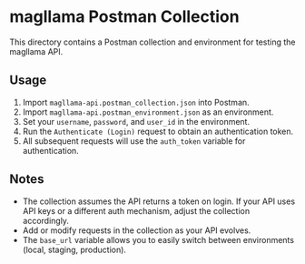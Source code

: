 # magllama Postman Collection

This directory contains a Postman collection and environment for testing the magllama API.

## Usage

1. Import `magllama-api.postman_collection.json` into Postman.
2. Import `magllama-api.postman_environment.json` as an environment.
3. Set your `username`, `password`, and `user_id` in the environment.
4. Run the `Authenticate (Login)` request to obtain an authentication token.
5. All subsequent requests will use the `auth_token` variable for authentication.

## Notes

- The collection assumes the API returns a token on login. If your API uses API keys or a different auth mechanism, adjust the collection accordingly.
- Add or modify requests in the collection as your API evolves.
- The `base_url` variable allows you to easily switch between environments (local, staging, production).

